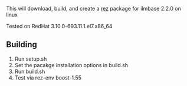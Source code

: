 This will download, build, and create a [rez](http://nerdvegas.github.io/rez/) package for ilmbase 2.2.0 on linux

Tested on RedHat 3.10.0-693.11.1.el7.x86_64

## Building

 1. Run setup.sh
 2. Set the pacakge installation options in build.sh
 3. Run build.sh
 4. Test via rez-env boost-1.55

